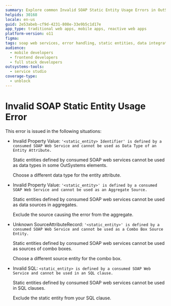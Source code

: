 ```yaml
---
summary: Explore common Invalid SOAP Static Entity Usage Errors in OutSystems 11 (O11) and their solutions.
helpids: 30168
locale: en-us
guid: 2e53abeb-cf9d-4231-808e-33e9b5c1d17e
app_type: traditional web apps, mobile apps, reactive web apps
platform-version: o11
figma:
tags: soap web services, error handling, static entities, data integration, data modeling
audience:
  - mobile developers
  - frontend developers
  - full stack developers
outsystems-tools:
  - service studio
coverage-type:
  - unblock
---
```


# Invalid SOAP Static Entity Usage Error

This error is issued in the following situations:

* Invalid Property Value: `'<static_entity> Identifier' is defined by a consumed SOAP Web Service and cannot be used as Data Type of an Entity Attribute.`

    Static entities defined by consumed SOAP web services cannot be used as data types in some OutSystems elements.

    Choose a different data type for the entity attribute.

* Invalid Property Value: `'<static_entity>' is defined by a consumed SOAP Web Service and cannot be used as an Aggregate Source.`

    Static entities defined by consumed SOAP web services cannot be used as data sources in aggregates.

    Exclude the source causing the error from the aggregate.

* Unknown SourceAttributeRecord: `'<static_entity>' is defined by a consumed SOAP Web Service and cannot be used as a Combo Box Source Entity.`

    Static entities defined by consumed SOAP web services cannot be used as sources of combo boxes.

    Choose a different source entity for the combo box.

* Invalid SQL: `<static_entity> is defined by a consumed SOAP Web Service and cannot be used in an SQL clause.`

    Static entities defined by consumed SOAP web services cannot be used in SQL clauses.

    Exclude the static entity from your SQL clause.
